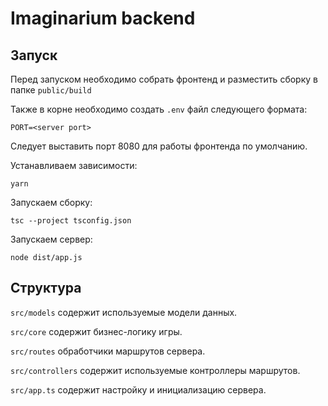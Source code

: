 # Imaginarium backend

## Запуск

Перед запуском необходимо собрать фронтенд и разместить сборку в
папке `public/build`

Также в корне необходимо создать `.env` файл следующего формата:
```
PORT=<server port>
```
Следует выставить порт 8080 для работы фронтенда по умолчанию.


Устанавливаем зависимости:
```
yarn
```

Запускаем сборку:
```
tsc --project tsconfig.json
```

Запускаем сервер:
```
node dist/app.js
```

## Структура

`src/models` содержит используемые модели данных.

`src/core` содержит бизнес-логику игры.

`src/routes` обработчики маршрутов сервера.

`src/controllers` содержит используемые контроллеры маршрутов.

`src/app.ts` содержит настройку и инициализацию сервера.


